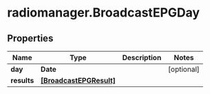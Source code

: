 # radiomanager.BroadcastEPGDay

## Properties

Name | Type | Description | Notes
------------ | ------------- | ------------- | -------------
**day** | **Date** |  | [optional] 
**results** | [**[BroadcastEPGResult]**](BroadcastEPGResult.md) |  | 


